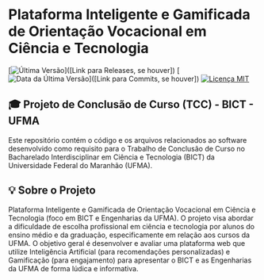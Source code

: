 # Plataforma Inteligente e Gamificada de Orientação Vocacional em Ciência e Tecnologia

[![Última Versão](https://img.shields.io/badge/versão-1.0-blue.svg)]([Link para Releases, se houver])
[![Data da Última Versão](https://img.shields.io/badge/última%20atualização-10/12/2024-yellow.svg)]([Link para Commits, se houver])
[![Licença MIT](https://img.shields.io/badge/licença-MIT-green.svg)](LICENSE)

## 🎓 Projeto de Conclusão de Curso (TCC) - BICT - UFMA

Este repositório contém o código e os arquivos relacionados ao software desenvolvido como requisito para o Trabalho de Conclusão de Curso no Bacharelado Interdisciplinar em Ciência e Tecnologia (BICT) da Universidade Federal do Maranhão (UFMA).

## 💡 Sobre o Projeto

Plataforma Inteligente e Gamificada de Orientação Vocacional em Ciência e Tecnologia (foco em BICT e Engenharias da UFMA). O projeto visa abordar a dificuldade de escolha profissional em ciência e tecnologia por alunos do ensino médio e da graduação, especificamente em relação aos cursos da UFMA. O objetivo geral é desenvolver e avaliar uma plataforma web que utilize Inteligência Artificial (para recomendações personalizadas) e Gamificação (para engajamento) para apresentar o BICT e as Engenharias da UFMA de forma lúdica e informativa.
